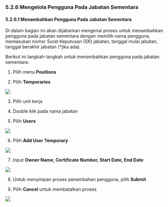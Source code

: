 ### **5.2.6 Mengelola Pengguna Pada Jabatan Sementara**

#### **5.2.6.1 Menambahkan Pengguna Pada Jabatan Sementara**

Di dalam bagian ini akan dijabarkan mengenai proses untuk menambahkan pengguna pada jabatan sementara dengan memilih nama 
pengguna, memasukan nomor Surat Keputusan (SK) jabatan, tanggal mulai jabatan, tanggal berakhir jabatan (\*jika ada).

Berikut ini langkah-langkah untuk menambahkan pengguna pada jabatan sementara:

1. Pilih menu **Positions**

2. Pilih **Temporaries**

![](media/082c40646103ef5128506e95bcdd092c.png)

3. Pilih unit kerja

4. Double klik pada nama jabatan

5. Pilih **Users**

![](media/839b7a129a91d10538831f448b7ece55.png)

6. Pilih **Add User Temporary**

![](media/dd4899a766a9e22d0a755f414f662bd8.jpg)

7. Input **Owner Name, Certificate Number, Start Date, End Date**

![](media/9b2e8895014d546cdf96d850b022c84e.jpg)

8. Untuk menyimpan proses penambahan pengguna, pilih **Submit**

9. Pilih **Cancel** untuk membatalkan proses

![](media/352e72a8bd9b8332e3408f24b067f867.jpg)